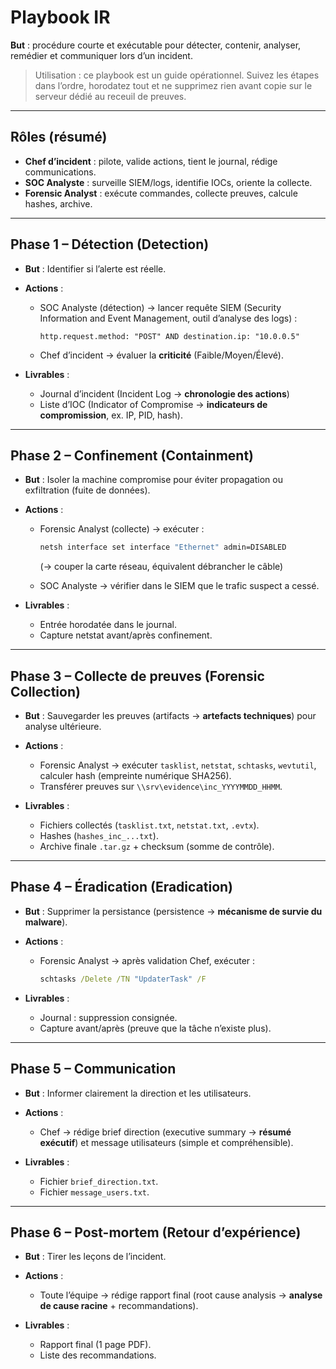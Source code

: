 # Playbook IR

**But** : procédure courte et exécutable pour détecter, contenir, analyser, remédier et communiquer lors d’un incident.

> Utilisation : ce playbook est un guide opérationnel. Suivez les étapes dans l’ordre, horodatez tout et ne supprimez rien avant copie sur le serveur dédié au receuil de preuves.

---

## Rôles (résumé)
- **Chef d’incident** : pilote, valide actions, tient le journal, rédige communications.
- **SOC Analyste** : surveille SIEM/logs, identifie IOCs, oriente la collecte.
- **Forensic Analyst** : exécute commandes, collecte preuves, calcule hashes, archive.

---

## Phase 1 – Détection (Detection)

* **But** : Identifier si l’alerte est réelle.
* **Actions** :

  * SOC Analyste (détection) → lancer requête SIEM (Security Information and Event Management, outil d’analyse des logs) :

    ```kql
    http.request.method: "POST" AND destination.ip: "10.0.0.5"
    ```
  * Chef d’incident → évaluer la **criticité** (Faible/Moyen/Élevé).
* **Livrables** :

  * Journal d’incident (Incident Log → **chronologie des actions**)
  * Liste d’IOC (Indicator of Compromise → **indicateurs de compromission**, ex. IP, PID, hash).

---

## Phase 2 – Confinement (Containment)

* **But** : Isoler la machine compromise pour éviter propagation ou exfiltration (fuite de données).
* **Actions** :

  * Forensic Analyst (collecte) → exécuter :

    ```cmd
    netsh interface set interface "Ethernet" admin=DISABLED
    ```

    (→ couper la carte réseau, équivalent débrancher le câble)
  * SOC Analyste → vérifier dans le SIEM que le trafic suspect a cessé.
* **Livrables** :

  * Entrée horodatée dans le journal.
  * Capture netstat avant/après confinement.

---

## Phase 3 – Collecte de preuves (Forensic Collection)

* **But** : Sauvegarder les preuves (artifacts → **artefacts techniques**) pour analyse ultérieure.
* **Actions** :

  * Forensic Analyst → exécuter `tasklist`, `netstat`, `schtasks`, `wevtutil`, calculer hash (empreinte numérique SHA256).
  * Transférer preuves sur `\\srv\evidence\inc_YYYYMMDD_HHMM`.
* **Livrables** :

  * Fichiers collectés (`tasklist.txt`, `netstat.txt`, `.evtx`).
  * Hashes (`hashes_inc_...txt`).
  * Archive finale `.tar.gz` + checksum (somme de contrôle).

---

## Phase 4 – Éradication (Eradication)

* **But** : Supprimer la persistance (persistence → **mécanisme de survie du malware**).
* **Actions** :

  * Forensic Analyst → après validation Chef, exécuter :

    ```cmd
    schtasks /Delete /TN "UpdaterTask" /F
    ```
* **Livrables** :

  * Journal : suppression consignée.
  * Capture avant/après (preuve que la tâche n’existe plus).

---

## Phase 5 – Communication

* **But** : Informer clairement la direction et les utilisateurs.
* **Actions** :

  * Chef → rédige brief direction (executive summary → **résumé exécutif**) et message utilisateurs (simple et compréhensible).
* **Livrables** :

  * Fichier `brief_direction.txt`.
  * Fichier `message_users.txt`.

---

## Phase 6 – Post-mortem (Retour d’expérience)

* **But** : Tirer les leçons de l’incident.
* **Actions** :

  * Toute l’équipe → rédige rapport final (root cause analysis → **analyse de cause racine** + recommandations).
* **Livrables** :

  * Rapport final (1 page PDF).
  * Liste des recommandations.
